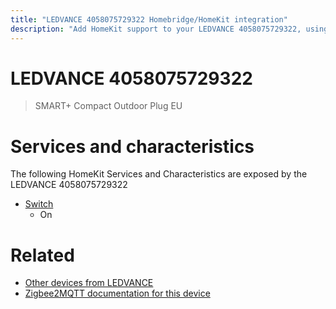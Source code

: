 ```yaml
---
title: "LEDVANCE 4058075729322 Homebridge/HomeKit integration"
description: "Add HomeKit support to your LEDVANCE 4058075729322, using Homebridge, Zigbee2MQTT and homebridge-z2m."
---
```

<!---
This file has been GENERATED using src/docgen/docgen.ts
DO NOT EDIT THIS FILE MANUALLY!
-->
# LEDVANCE 4058075729322
> SMART+ Compact Outdoor Plug EU


# Services and characteristics
The following HomeKit Services and Characteristics are exposed by
the LEDVANCE 4058075729322

* [Switch](../../switch.md)
  * On


# Related
* [Other devices from LEDVANCE](../index.md#ledvance)
* [Zigbee2MQTT documentation for this device](https://www.zigbee2mqtt.io/devices/4058075729322.html)